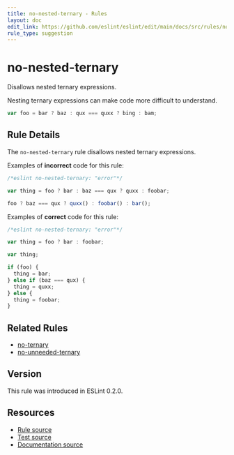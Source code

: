 ```yaml
---
title: no-nested-ternary - Rules
layout: doc
edit_link: https://github.com/eslint/eslint/edit/main/docs/src/rules/no-nested-ternary.md
rule_type: suggestion
---
```

<!-- Note: No pull requests accepted for this file. See README.md in the root directory for details. -->

# no-nested-ternary

Disallows nested ternary expressions.

Nesting ternary expressions can make code more difficult to understand.

```js
var foo = bar ? baz : qux === quxx ? bing : bam;
```

## Rule Details

The `no-nested-ternary` rule disallows nested ternary expressions.

Examples of **incorrect** code for this rule:

```js
/*eslint no-nested-ternary: "error"*/

var thing = foo ? bar : baz === qux ? quxx : foobar;

foo ? baz === qux ? quxx() : foobar() : bar();
```

Examples of **correct** code for this rule:

```js
/*eslint no-nested-ternary: "error"*/

var thing = foo ? bar : foobar;

var thing;

if (foo) {
  thing = bar;
} else if (baz === qux) {
  thing = quxx;
} else {
  thing = foobar;
}
```

## Related Rules

* [no-ternary](no-ternary)
* [no-unneeded-ternary](no-unneeded-ternary)

## Version

This rule was introduced in ESLint 0.2.0.

## Resources

* [Rule source](https://github.com/eslint/eslint/tree/HEAD/lib/rules/no-nested-ternary.js)
* [Test source](https://github.com/eslint/eslint/tree/HEAD/tests/lib/rules/no-nested-ternary.js)
* [Documentation source](https://github.com/eslint/eslint/tree/HEAD/docs/src/rules/no-nested-ternary.md)
